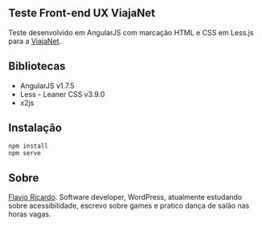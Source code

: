 ## Teste Front-end UX ViajaNet

Teste desenvolvido em AngularJS com marcação HTML e CSS em Less.js para a [ViajaNet](https://www.viajanet.com.br/).

## Bibliotecas

* AngularJS v1.7.5
* Less - Leaner CSS v3.9.0
* x2js

## Instalação
```
npm install
npm serve
```

## Sobre

[Flavio Ricardo](https://medium.com/@flavioricardo91). Software developer, WordPress, atualmente estudando sobre acessibilidade, escrevo sobre games e pratico dança de salão nas horas vagas.